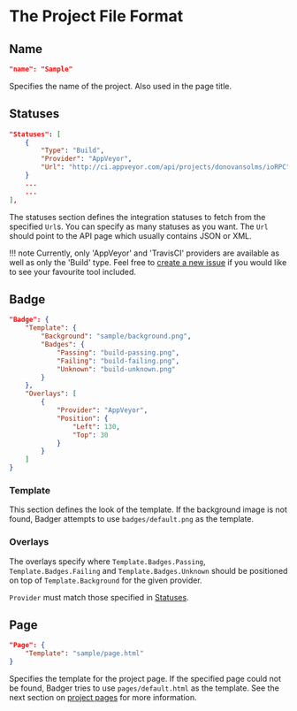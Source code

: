 # The Project File Format

## Name

```json
"name": "Sample"
```

Specifies the name of the project. Also used in the page title.

## Statuses

```json
"Statuses": [
    {
        "Type": "Build",
        "Provider": "AppVeyor",
        "Url": "http://ci.appveyor.com/api/projects/donovansolms/ioRPC"
    }
    ...
    ...
],
```

The statuses section defines the integration statuses to fetch from the specified
`Url`s. You can specify as many statuses as you want. The `Url` should point to
the API page which usually contains JSON or XML.

!!! note
    Currently, only 'AppVeyor' and 'TravisCI' providers are available as well as
    only the 'Build' type. Feel free to
    [create a new issue](https://github.com/ProjectLimitless/Badger/issues) if you
    would like to see your favourite tool included.

## Badge

```json
"Badge": {
    "Template": {
        "Background": "sample/background.png",
        "Badges": {
            "Passing": "build-passing.png",
            "Failing": "build-failing.png",
            "Unknown": "build-unknown.png"
        }
    },
    "Overlays": [
        {
            "Provider": "AppVeyor",
            "Position": {
                "Left": 130,
                "Top": 30
            }
        }
    ]
}
```

### Template

This section defines the look of the template. If the background image is not
found, Badger attempts to use `badges/default.png` as the template.

### Overlays

The overlays specify where `Template.Badges.Passing`, `Template.Badges.Failing`
and `Template.Badges.Unknown` should be positioned on top of `Template.Background`
for the given provider.

`Provider` must match those specified in [Statuses](/project-file-format/#statuses).

## Page

```json
"Page": {
    "Template": "sample/page.html"
}
```

Specifies the template for the project page. If the specified page could not be
found, Badger tries to use `pages/default.html` as the template. See the next
section on [project pages](/project-pages) for more information.
